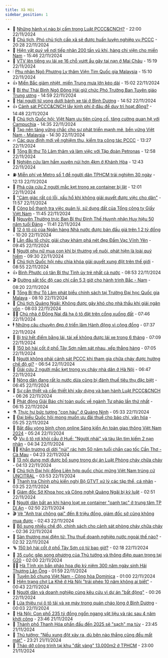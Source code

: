 ```yaml
---
title: Xã Hội
sidebar_position: 1
---
```


<!-- dantri-xa-hoi:START -->
- 🫣 [Những hành vi nào bị cấm trong Luật PCCC&amp;CNCH?](https://dantri.com.vn/xa-hoi/nhung-hanh-vi-nao-bi-cam-trong-luat-pccccnch-20241122194629040.htm) - 22:00 22/11/2024
- 💼 [Chủ tịch, Phó chủ tịch cấp xã sẽ được huấn luyện nghiệp vụ PCCC](https://dantri.com.vn/xa-hoi/chu-tich-pho-chu-tich-cap-xa-se-duoc-huan-luyen-nghiep-vu-pccc-20241122210835322.htm) - 20:28 22/11/2024
- 🎊 [Hiện vật quý về nơi tiếp nhận 200 tấn vũ khí, hàng chi viện cho miền Nam](https://dantri.com.vn/xa-hoi/hien-vat-quy-ve-noi-tiep-nhan-200-tan-vu-khi-hang-chi-vien-cho-mien-nam-20241122221345476.htm) - 15:46 22/11/2024
- 🙉 [VTV lên tiếng vụ lái xe 16 chỗ vượt ẩu gây tai nạn ở Mai Châu](https://dantri.com.vn/xa-hoi/vtv-len-tieng-vu-lai-xe-16-cho-vuot-au-gay-tai-nan-o-mai-chau-20241122220651482.htm) - 15:19 22/11/2024
- 🕯 [Phu nhân Ngô Phương Ly thăm Viện Tim Quốc gia Malaysia](https://dantri.com.vn/xa-hoi/phu-nhan-ngo-phuong-ly-tham-vien-tim-quoc-gia-malaysia-20241122220953558.htm) - 15:10 22/11/2024
- 👍 [Miền Bắc giảm nhiệt, miền Trung mưa lớn kéo dài](https://dantri.com.vn/xa-hoi/mien-bac-giam-nhiet-mien-trung-mua-lon-keo-dai-20241122214446389.htm) - 15:02 22/11/2024
- 🤖 [Bí thư Thái Bình Ngô Đông Hải giữ chức Phó Trưởng Ban Tuyên giáo Trung ương](https://dantri.com.vn/xa-hoi/bi-thu-thai-binh-ngo-dong-hai-giu-chuc-pho-truong-ban-tuyen-giao-trung-uong-20241122215905764.htm) - 14:59 22/11/2024
- 🙉 [Hai người tử vong dưới bánh xe tải ở Bình Dương](https://dantri.com.vn/xa-hoi/hai-nguoi-tu-vong-duoi-banh-xe-tai-o-binh-duong-20241122213353736.htm) - 14:52 22/11/2024
- 👍 [Cảnh sát PCCC&amp;CNCH lấy kinh phí ở đâu để duy trì hoạt động?](https://dantri.com.vn/xa-hoi/canh-sat-pccccnch-lay-kinh-phi-o-dau-de-duy-tri-hoat-dong-20241122203318937.htm) - 14:48 22/11/2024
- 🗽 [Chủ tịch Quốc hội: Việt Nam ưu tiên củng cố, tăng cường quan hệ với Campuchia](https://dantri.com.vn/xa-hoi/chu-tich-quoc-hoi-viet-nam-uu-tien-cung-co-tang-cuong-quan-he-voi-campuchia-20241122213547844.htm) - 14:35 22/11/2024
- 🗽 [Tạo nền tảng vững chắc cho sự phát triển mạnh mẽ, bền vững Việt Nam - Malaysia](https://dantri.com.vn/xa-hoi/tao-nen-tang-vung-chac-cho-su-phat-trien-manh-me-ben-vung-viet-nam-malaysia-20241122213025297.htm) - 14:30 22/11/2024
- 🔥 [Các quy định mới về nghiệm thu, kiểm tra công tác PCCC](https://dantri.com.vn/xa-hoi/cac-quy-dinh-moi-ve-nghiem-thu-kiem-tra-cong-tac-pccc-20241122201050216.htm) - 13:27 22/11/2024
- 🦒 [Tổng Bí thư Tô Lâm thăm và làm việc với Tập đoàn Petronas](https://dantri.com.vn/xa-hoi/tong-bi-thu-to-lam-tham-va-lam-viec-voi-tap-doan-petronas-20241122195842788.htm) - 12:58 22/11/2024
- 🧐 [Nghiên cứu làm hầm xuyên núi hơn 4km ở Khánh Hòa](https://dantri.com.vn/xa-hoi/nghien-cuu-lam-ham-xuyen-nui-hon-4km-o-khanh-hoa-20241122180001847.htm) - 12:43 22/11/2024
- ⛽️ [Miễn phí vé Metro số 1 để người dân TPHCM trải nghiệm 30 ngày](https://dantri.com.vn/xa-hoi/mien-phi-ve-metro-so-1-de-nguoi-dan-tphcm-trai-nghiem-30-ngay-20241122180920070.htm) - 12:13 22/11/2024
- 🚀 [Phá cửa cứu 2 người mắc kẹt trong xe container bị lật](https://dantri.com.vn/xa-hoi/pha-cua-cuu-2-nguoi-mac-ket-trong-xe-container-bi-lat-20241122164710112.htm) - 12:01 22/11/2024
- 🦒 [&quot;Cảm giác rất có lỗi, xấu hổ khi không giải quyết được việc cho dân&quot;](https://dantri.com.vn/xa-hoi/cam-giac-rat-co-loi-xau-ho-khi-khong-giai-quyet-duoc-viec-cho-dan-20241122183454458.htm) - 11:57 22/11/2024
- 🦅 [Công bố thanh tra việc quản lý, sử dụng đất của Tổng công ty Giấy Việt Nam](https://dantri.com.vn/xa-hoi/cong-bo-thanh-tra-viec-quan-ly-su-dung-dat-cua-tong-cong-ty-giay-viet-nam-20241122173342990.htm) - 11:45 22/11/2024
- 🚀 [Nguyên Thường trực Ban Bí thư Đinh Thế Huynh nhận Huy hiệu 50 năm tuổi Đảng](https://dantri.com.vn/xa-hoi/nguyen-thuong-truc-ban-bi-thu-dinh-the-huynh-nhan-huy-hieu-50-nam-tuoi-dang-20241122184100784.htm) - 11:41 22/11/2024
- 🦅 [12 ô tô cũ của Ngân hàng Nhà nước được bán đấu giá trên 1,2 tỷ đồng](https://dantri.com.vn/xa-hoi/12-o-to-cu-cua-ngan-hang-nha-nuoc-duoc-ban-dau-gia-tren-12-ty-dong-20241122170242424.htm) - 10:20 22/11/2024
- 🤠 [Lần đầu tổ chức giải chạy khám phá nét đẹp Đầm Vạc Vĩnh Yên](https://dantri.com.vn/xa-hoi/lan-dau-to-chuc-giai-chay-kham-pha-net-dep-dam-vac-vinh-yen-20241122161033442.htm) - 09:45 22/11/2024
- 💄 [Người phụ nữ mua con khỉ bị thương về nuôi, phát hiện là loài quý hiếm](https://dantri.com.vn/xa-hoi/nguoi-phu-nu-mua-con-khi-bi-thuong-ve-nuoi-phat-hien-la-loai-quy-hiem-20241122154559205.htm) - 09:30 22/11/2024
- 🥷 [Chủ tịch Quốc hội nêu chìa khóa giải quyết xung đột trên thế giới](https://dantri.com.vn/xa-hoi/chu-tich-quoc-hoi-neu-chia-khoa-giai-quyet-xung-dot-tren-the-gioi-20241122155442209.htm) - 08:55 22/11/2024
- 👍 [Bình Phước có tân Bí thư Tỉnh ủy trẻ nhất cả nước](https://dantri.com.vn/xa-hoi/binh-phuoc-co-tan-bi-thu-tinh-uy-tre-nhat-ca-nuoc-20241122154257049.htm) - 08:53 22/11/2024
- 🎬 [Đường sắt tốc độ cao chỉ cần 5,3 giờ cho hành trình Bắc - Nam](https://dantri.com.vn/xa-hoi/duong-sat-toc-do-cao-chi-can-53-gio-cho-hanh-trinh-bac-nam-20241122145338435.htm) - 08:20 22/11/2024
- 🦒 [Tổng Bí thư Tô Lâm phát biểu chính sách tại Trường Đại học Quốc gia Malaya](https://dantri.com.vn/xa-hoi/tong-bi-thu-to-lam-phat-bieu-chinh-sach-tai-truong-dai-hoc-quoc-gia-malaya-20241122151013889.htm) - 08:10 22/11/2024
- 🌊 [Chủ tịch Quảng Ngãi: Không được gây khó cho nhà thầu khi giải ngân vốn](https://dantri.com.vn/xa-hoi/chu-tich-quang-ngai-khong-duoc-gay-kho-cho-nha-thau-khi-giai-ngan-von-20241122142940573.htm) - 08:03 22/11/2024
- 🧑‍💻 [Chủ nhà ở Đồng Nai đã hạ ô tô đặt trên cổng xuống đất](https://dantri.com.vn/xa-hoi/chu-nha-o-dong-nai-da-ha-o-to-dat-tren-cong-xuong-dat-20241122141641799.htm) - 07:46 22/11/2024
- 🕴 [Những câu chuyện đẹp ở triển lãm Hành động vì cộng đồng](https://dantri.com.vn/xa-hoi/nhung-cau-chuyen-dep-o-trien-lam-hanh-dong-vi-cong-dong-20241122141900331.htm) - 07:37 22/11/2024
- 🤔 [Bị trừ hết điểm bằng lái, tài xế không được lái xe trong 6 tháng](https://dantri.com.vn/xa-hoi/bi-tru-het-diem-bang-lai-tai-xe-khong-duoc-lai-xe-trong-6-thang-20241122132509042.htm) - 07:09 22/11/2024
- 💄 [150 bộ hài cốt ở phố Tây Sơn nằm sát nhau, xếp thẳng hàng](https://dantri.com.vn/xa-hoi/150-bo-hai-cot-o-pho-tay-son-nam-sat-nhau-xep-thang-hang-20241122132418875.htm) - 07:05 22/11/2024
- 🧠 [Người không phải cảnh sát PCCC khi tham gia chữa cháy được hưởng chế độ gì?](https://dantri.com.vn/xa-hoi/nguoi-khong-phai-canh-sat-pccc-khi-tham-gia-chua-chay-duoc-huong-che-do-gi-20241122114123498.htm) - 06:54 22/11/2024
- 🦣 [Giải cứu 2 người mắc kẹt trong vụ cháy nhà dân ở Hà Nội](https://dantri.com.vn/xa-hoi/giai-cuu-2-nguoi-mac-ket-trong-vu-chay-nha-dan-o-ha-noi-20241122130918577.htm) - 06:47 22/11/2024
- 💫 [Nông dân đang rất lo nước dừa cũng bị đánh thuế tiêu thụ đặc biệt](https://dantri.com.vn/xa-hoi/nong-dan-dang-rat-lo-nuoc-dua-cung-bi-danh-thue-tieu-thu-dac-biet-20241122125430881.htm) - 06:45 22/11/2024
- 🚀 [Sự cần thiết và cấp thiết khi xây dựng và ban hành Luật PCCC&amp;CNCH](https://dantri.com.vn/xa-hoi/su-can-thiet-va-cap-thiet-khi-xay-dung-va-ban-hanh-luat-pccccnch-20241122122238799.htm) - 06:26 22/11/2024
- 🤔 [Phát động Giải Báo chí toàn quốc về ngành Tư pháp lần thứ nhất](https://dantri.com.vn/xa-hoi/phat-dong-giai-bao-chi-toan-quoc-ve-nganh-tu-phap-lan-thu-nhat-20241122114104126.htm) - 06:15 22/11/2024
- ⚗️ [Thực hư bức tượng &quot;con hàu&quot; ở Quảng Ninh](https://dantri.com.vn/xa-hoi/thuc-hu-buc-tuong-con-hau-o-quang-ninh-20241122113505471.htm) - 05:33 22/11/2024
- 🫶 [Đại biểu Quốc hội mong muốn ưu đãi thuế cho báo chí, văn hóa](https://dantri.com.vn/xa-hoi/dai-bieu-quoc-hoi-mong-muon-uu-dai-thue-cho-bao-chi-van-hoa-20241122111633982.htm) - 05:25 22/11/2024
- 🌮 [Bắt đầu vòng bình chọn online Sáng kiến An toàn giao thông Việt Nam 2024](https://dantri.com.vn/xa-hoi/bat-dau-vong-binh-chon-online-sang-kien-an-toan-giao-thong-viet-nam-2024-20241122102444093.htm) - 05:24 22/11/2024
- 🐵 [Vụ ô tô rơi khỏi cầu ở Huế: &quot;Người nhái&quot; và tàu lặn tìm kiếm 2 nạn nhân](https://dantri.com.vn/xa-hoi/vu-o-to-roi-khoi-cau-o-hue-nguoi-nhai-va-tau-lan-tim-kiem-2-nan-nhan-20241122110518881.htm) - 04:34 22/11/2024
- 🧑‍🏫 [Khẩn trương di dời &quot;núi&quot; rác hơn 50 năm tuổi chắn cao tốc Cần Thơ - Cà Mau](https://dantri.com.vn/xa-hoi/khan-truong-di-doi-nui-rac-hon-50-nam-tuoi-chan-cao-toc-can-tho-ca-mau-20241122110215307.htm) - 04:23 22/11/2024
- 💫 [13 nội dung mới được bổ sung trong dự án Luật Phòng cháy chữa cháy](https://dantri.com.vn/xa-hoi/13-noi-dung-moi-duoc-bo-sung-trong-du-an-luat-phong-chay-chua-chay-20241122100158226.htm) - 04:13 22/11/2024
- 🦩 [Chủ tịch Đại hội đồng Liên hợp quốc chúc mừng Việt Nam trúng cử UNCITRAL](https://dantri.com.vn/xa-hoi/chu-tich-dai-hoi-dong-lien-hop-quoc-chuc-mung-viet-nam-trung-cu-uncitral-20241122105303383.htm) - 03:53 22/11/2024
- 🦄 [Thanh tra Chính phủ kiến nghị Bộ GTVT xử lý các tập thể, cá nhân](https://dantri.com.vn/xa-hoi/thanh-tra-chinh-phu-kien-nghi-bo-gtvt-xu-ly-cac-tap-the-ca-nhan-20241122101114447.htm) - 03:25 22/11/2024
- 💂 [Giám đốc Sở Khoa học và Công nghệ Quảng Ngãi bị kỷ luật](https://dantri.com.vn/xa-hoi/giam-doc-so-khoa-hoc-va-cong-nghe-quang-ngai-bi-ky-luat-20241122092429891.htm) - 02:51 22/11/2024
- 💄 [Người dân bất an khi hàng loạt xe container &quot;oanh tạc&quot; ở trung tâm TP Dĩ An](https://dantri.com.vn/xa-hoi/nguoi-dan-bat-an-khi-hang-loat-xe-container-oanh-tac-o-trung-tam-tp-di-an-20241122084001440.htm) - 02:50 22/11/2024
- 🎬 [Vé &quot;Anh trai chông gai&quot; đến 8 triệu đồng, giám đốc sở cũng không mua được](https://dantri.com.vn/xa-hoi/ve-anh-trai-chong-gai-den-8-trieu-dong-giam-doc-so-cung-khong-mua-duoc-20241121172239625.htm) - 02:43 22/11/2024
- 👀 [Bổ sung nhiều chế độ, chính sách cho cảnh sát phòng cháy chữa cháy](https://dantri.com.vn/xa-hoi/bo-sung-nhieu-che-do-chinh-sach-cho-canh-sat-phong-chay-chua-chay-20241122110859275.htm) - 02:36 22/11/2024
- 💃 [Sàn thương mại điện tử: Thu thuế doanh nghiệp nước ngoài thế nào?](https://dantri.com.vn/xa-hoi/san-thuong-mai-dien-tu-thu-thue-doanh-nghiep-nuoc-ngoai-the-nao-20241122090706898.htm) - 02:32 22/11/2024
- 🪜 [150 bộ hài cốt ở phố Tây Sơn có từ bao giờ?](https://dantri.com.vn/xa-hoi/150-bo-hai-cot-o-pho-tay-son-co-tu-bao-gio-20241122090430906.htm) - 02:18 22/11/2024
- 📝 [35 cuộc gặp song phương của Thủ tướng và thông điệp quan trọng tại G20](https://dantri.com.vn/xa-hoi/35-cuoc-gap-song-phuong-cua-thu-tuong-va-thong-diep-quan-trong-tai-g20-20241122025507937.htm) - 02:00 22/11/2024
- 🧑‍💻 [Hà Tĩnh xin bắn pháo hoa dịp kỷ niệm 300 năm ngày sinh Hải Thượng Lãn Ông](https://dantri.com.vn/xa-hoi/ha-tinh-xin-ban-phao-hoa-dip-ky-niem-300-nam-ngay-sinh-hai-thuong-lan-ong-20241122084105411.htm) - 01:59 22/11/2024
- 👺 [Tuyên bố chung Việt Nam - Cộng hòa Dominica](https://dantri.com.vn/xa-hoi/tuyen-bo-chung-viet-nam-cong-hoa-dominica-20241122052127312.htm) - 01:00 22/11/2024
- 🌮 [Hiện trạng chợ La Khê ở Hà Nội &quot;trái phép 10 năm không ai biết&quot;](https://dantri.com.vn/xa-hoi/hien-trang-cho-la-khe-o-ha-noi-trai-phep-10-nam-khong-ai-biet-20241121190854941.htm) - 00:43 22/11/2024
- 🤭 [Người dân và doanh nghiệp cùng kêu cứu vì dự án &quot;bất động&quot;](https://dantri.com.vn/xa-hoi/nguoi-dan-va-doanh-nghiep-cung-keu-cuu-vi-du-an-bat-dong-20241121203512857.htm) - 00:26 22/11/2024
- 💪 [Lửa thiêu rụi ô tô tải và xe máy trong quán cháo lòng ở Bình Dương](https://dantri.com.vn/xa-hoi/lua-thieu-rui-o-to-tai-va-xe-may-trong-quan-chao-long-o-binh-duong-20241122001853418.htm) - 00:03 22/11/2024
- 🧰 [Hà Nội: Con phố 235 tỷ đồng ngổn ngang vật liệu và rác sau 4 năm khởi công](https://dantri.com.vn/xa-hoi/ha-noi-con-pho-235-ty-dong-ngon-ngang-vat-lieu-va-rac-sau-4-nam-khoi-cong-20241121074855390.htm) - 23:46 21/11/2024
- 🤡 [Thành phố Thanh Hóa phấn đấu đến 2025 sẽ &quot;sạch&quot; ma túy](https://dantri.com.vn/xa-hoi/thanh-pho-thanh-hoa-phan-dau-den-2025-se-sach-ma-tuy-20241121222851135.htm) - 23:45 21/11/2024
- 🦆 [Thủ tướng: &quot;Nếu xung đột xảy ra, dù bên nào thắng cũng đều mất mát&quot;](https://dantri.com.vn/xa-hoi/thu-tuong-neu-xung-dot-xay-ra-du-ben-nao-thang-cung-deu-mat-mat-20241121180206791.htm) - 23:21 21/11/2024
- 🦍 [Tháo dỡ công trình tại khu &quot;đất vàng&quot; 13.000m2 ở TPHCM](https://dantri.com.vn/xa-hoi/thao-do-cong-trinh-tai-khu-dat-vang-13000m2-o-tphcm-20241119203938035.htm) - 23:00 21/11/2024<!-- dantri-xa-hoi:END -->
